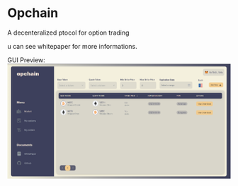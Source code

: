 # Opchain

A decenteralized ptocol for option trading

u can see whitepaper for more informations.

GUI Preview:
![Opchain GUI Preview](/interfacePreview.png "Opchain GUI Preview")
